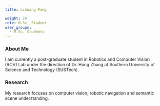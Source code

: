 ```yaml
---
title: Lihuang Fang

weight: 24
role: M.Sc. Student
user_groups:
  - M.Sc. Students
---
```

### About Me

I am currently a post-graduate student in Robotics and Computer Vision (RCV) Lab under the direction of Dr. Hong Zhang at Southern University of Science and Technology (SUSTech).

### Research

My research focuses on computer vision, robotic navigation and semantic scene understanding.
